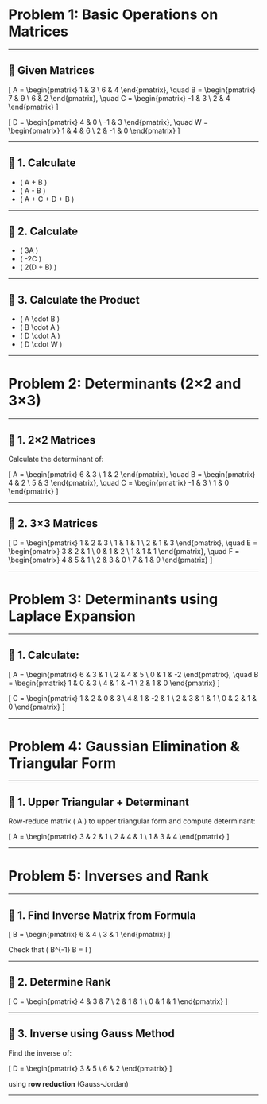 # Problem 1: Basic Operations on Matrices

---

## 🧊 Given Matrices

\[
A = \begin{pmatrix} 1 & 3 \\ 6 & 4 \end{pmatrix}, \quad
B = \begin{pmatrix} 7 & 9 \\ 6 & 2 \end{pmatrix}, \quad
C = \begin{pmatrix} -1 & 3 \\ 2 & 4 \end{pmatrix}
\]

\[
D = \begin{pmatrix} 4 & 0 \\ -1 & 3 \end{pmatrix}, \quad
W = \begin{pmatrix} 1 & 4 & 6 \\ 2 & -1 & 0 \end{pmatrix}
\]

---

## 🔹 1. Calculate

- \( A + B \)
- \( A - B \)
- \( A + C + D + B \)

---

## 🔹 2. Calculate

- \( 3A \)
- \( -2C \)
- \( 2(D + B) \)

---

## 🔹 3. Calculate the Product

- \( A \cdot B \)
- \( B \cdot A \)
- \( D \cdot A \)
- \( D \cdot W \)

---

# Problem 2: Determinants (2×2 and 3×3)

---

## 🔹 1. 2×2 Matrices

Calculate the determinant of:

\[
A = \begin{pmatrix} 6 & 3 \\ 1 & 2 \end{pmatrix}, \quad
B = \begin{pmatrix} 4 & 2 \\ 5 & 3 \end{pmatrix}, \quad
C = \begin{pmatrix} -1 & 3 \\ 1 & 0 \end{pmatrix}
\]

---

## 🔹 2. 3×3 Matrices

\[
D = \begin{pmatrix} 1 & 2 & 3 \\ 1 & 1 & 1 \\ 2 & 1 & 3 \end{pmatrix}, \quad
E = \begin{pmatrix} 3 & 2 & 1 \\ 0 & 1 & 2 \\ 1 & 1 & 1 \end{pmatrix}, \quad
F = \begin{pmatrix} 4 & 5 & 1 \\ 2 & 3 & 0 \\ 7 & 1 & 9 \end{pmatrix}
\]

---

# Problem 3: Determinants using Laplace Expansion

---

## 🔹 1. Calculate:

\[
A = \begin{pmatrix} 6 & 3 & 1 \\ 2 & 4 & 5 \\ 0 & 1 & -2 \end{pmatrix}, \quad
B = \begin{pmatrix} 1 & 0 & 3 \\ 4 & 1 & -1 \\ 2 & 1 & 0 \end{pmatrix}
\]

\[
C = \begin{pmatrix} 1 & 2 & 0 & 3 \\ 4 & 1 & -2 & 1 \\ 2 & 3 & 1 & 1 \\ 0 & 2 & 1 & 0 \end{pmatrix}
\]

---

# Problem 4: Gaussian Elimination & Triangular Form

---

## 🔹 1. Upper Triangular + Determinant

Row-reduce matrix \( A \) to upper triangular form and compute determinant:

\[
A = \begin{pmatrix} 3 & 2 & 1 \\ 2 & 4 & 1 \\ 1 & 3 & 4 \end{pmatrix}
\]

---

# Problem 5: Inverses and Rank

---

## 🔹 1. Find Inverse Matrix from Formula

\[
B = \begin{pmatrix} 6 & 4 \\ 3 & 1 \end{pmatrix}
\]

Check that \( B^{-1} B = I \)

---

## 🔹 2. Determine Rank

\[
C = \begin{pmatrix} 4 & 3 & 7 \\ 2 & 1 & 1 \\ 0 & 1 & 1 \end{pmatrix}
\]

---

## 🔹 3. Inverse using Gauss Method

Find the inverse of:

\[
D = \begin{pmatrix} 3 & 5 \\ 6 & 2 \end{pmatrix}
\]

using **row reduction** (Gauss-Jordan)

---
